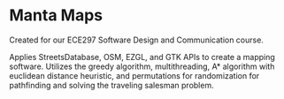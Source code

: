 # Manta Maps

Created for our ECE297 Software Design and Communication course. 

Applies StreetsDatabase, OSM, EZGL, and GTK APIs to create a mapping software. Utilizes the greedy algorithm, multithreading, A* algorithm with euclidean distance heuristic, and permutations for randomization for pathfinding and solving the traveling salesman problem.
